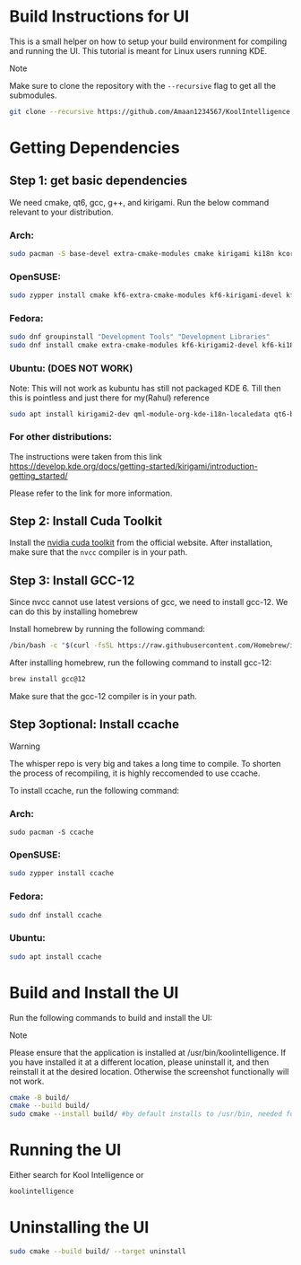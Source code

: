 # Build Instructions for UI

This is a small helper on how to setup your build environment for compiling and running the UI.
This tutorial is meant for Linux users running KDE.

> [!NOTE]
> Make sure to clone the repository with the `--recursive` flag to get all the submodules.
> 
> ```bash
> git clone --recursive https://github.com/Amaan1234567/KoolIntelligence
> ```  


# Getting Dependencies

## Step 1: get basic dependencies
We need cmake, qt6, gcc, g++, and kirigami.
Run the below command relevant to your distribution.

### Arch:
```bash
sudo pacman -S base-devel extra-cmake-modules cmake kirigami ki18n kcoreaddons breeze kiconthemes qt6-base qt6-declarative qqc2-desktop-style sdl2
```

### OpenSUSE:
```bash
sudo zypper install cmake kf6-extra-cmake-modules kf6-kirigami-devel kf6-ki18n-devel kf6-kcoreaddons-devel kf6-kiconthemes-devel qt6-base-devel qt6-declarative-devel qt6-quickcontrols2-devel kf6-qqc2-desktop-style SDL2-devel
```

### Fedora:
```bash
sudo dnf groupinstall "Development Tools" "Development Libraries"
sudo dnf install cmake extra-cmake-modules kf6-kirigami2-devel kf6-ki18n-devel kf6-kcoreaddons-devel kf6-kiconthemes-devel qt6-qtbase-devel qt6-qtdeclarative-devel qt6-qtquickcontrols2-devel kf6-qqc2-desktop-style SDL2-devel
```

### Ubuntu: (DOES NOT WORK)

Note: This will not work as kubuntu has still not packaged KDE 6. Till then this is pointless and just there for my(Rahul) reference
```bash
sudo apt install kirigami2-dev qml-module-org-kde-i18n-localedata qt6-base-dev libkf5iconthemes-dev qtdeclarative5-dev libkf5i18n-dev qtquickcontrols2-5-dev qml-module-org-kde-qqc2desktopstyle libkf5coreaddons-dev libsdl2-dev
```
### For other distributions:

The instructions were taken from this link
https://develop.kde.org/docs/getting-started/kirigami/introduction-getting_started/

Please refer to the link for more information.

## Step 2: Install Cuda Toolkit

Install the [nvidia cuda toolkit](https://developer.nvidia.com/cuda-downloads) from the official website.
After installation, make sure that the `nvcc` compiler is in your path.

## Step 3: Install GCC-12
Since nvcc cannot use latest versions of gcc, we need to install gcc-12.
We can do this by installing homebrew

Install homebrew by running the following command:
```bash
/bin/bash -c "$(curl -fsSL https://raw.githubusercontent.com/Homebrew/install/HEAD/install.sh)"
```

After installing homebrew, run the following command to install gcc-12:
```bash
brew install gcc@12
```

Make sure that the gcc-12 compiler is in your path.

## Step 3optional: Install ccache
> [!WARNING] 
> The whisper repo is very big and takes a long time to compile. To shorten the process of recompiling, it is highly reccomended to use ccache.

To install ccache, run the following command:
### Arch:

```
sudo pacman -S ccache
```

### OpenSUSE:

```bash
sudo zypper install ccache  
```

### Fedora:

```bash
sudo dnf install ccache
```

### Ubuntu:
```bash
sudo apt install ccache
```

# Build and Install the UI

Run the following commands to build and install the UI:

> [!NOTE]
> Please ensure that the application is installed at /usr/bin/koolintelligence. If you have installed it at a different location, please uninstall it, and then reinstall it at the desired location. Otherwise the screenshot functionally will not work.

```bash
cmake -B build/
cmake --build build/
sudo cmake --install build/ #by default installs to /usr/bin, needed for screenshot functionality
```

# Running the UI

Either search for Kool Intelligence or
```bash
koolintelligence
```

# Uninstalling the UI

```bash
sudo cmake --build build/ --target uninstall
```
